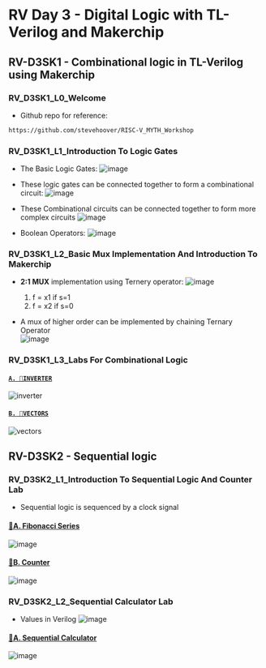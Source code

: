 # RV Day 3 - Digital Logic with TL-Verilog and Makerchip
## RV-D3SK1 - Combinational logic in TL-Verilog using Makerchip
### RV_D3SK1_L0_Welcome  

- Github repo for reference:
```bash
https://github.com/stevehoover/RISC-V_MYTH_Workshop
```

### RV_D3SK1_L1_Introduction To Logic Gates

- The Basic Logic Gates:
![image](images/Screenshot%202025-05-06%20145636.png)  

- These logic gates can be connected together to form a combinational circuit:
![image](images/Screenshot%202025-05-06%20151822.png)

- These Combinational circuits can be connected together to form more complex circuits
![image](images/Screenshot%202025-05-06%20152112.png)

- Boolean Operators:
![image](images/Screenshot%202025-05-06%20152230.png)

### RV_D3SK1_L2_Basic Mux Implementation And Introduction To Makerchip

- **2:1 MUX** implementation using Ternery operator:
![image](images/Screenshot%202025-05-06%20153103.png)
  1. f = x1 if s=1
  2. f = x2 if s=0

- A mux of higher order can be implemented by chaining Ternary Operator  
![image](images/Screenshot%202025-05-06%20155543.png)

### RV_D3SK1_L3_Labs For Combinational Logic

#### [`A. 🔗INVERTER`](codes/inverter.tlv)  

![inverter](images/Screenshot%202025-05-06%20161311.png)

#### [`B. 🔗VECTORS`](codes/vectors.tlv)

![vectors](images/Screenshot%202025-05-06%20163226.png)


## RV-D3SK2 - Sequential logic
### RV_D3SK2_L1_Introduction To Sequential Logic And Counter Lab

- Sequential logic is sequenced by a clock signal
#### [🔗A. Fibonacci Series](codes/fibonacci.tlv)
![image](images/Screenshot%202025-05-08%20140104.png)  

#### [🔗B. Counter](codes/counter.tlv)
![image](images/Screenshot%202025-05-08%20141240.png)

### RV_D3SK2_L2_Sequential Calculator Lab
- Values in Verilog
![image](images/Screenshot%202025-05-08%20141935.png)

#### [🔗A. Sequential Calculator](codes/seq_calc.tlv)
![image](images/Screenshot%202025-05-08%20150502.png)
